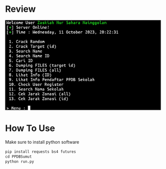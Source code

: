 # Review
<img src="https://github.com/ExtremeBoyGG/PPDBSumut/blob/da110511186a1e8634f8e3cb9ea33e78206a6aab/Screenshot_2023-10-11-20-23-11-98_84d3000e3f4017145260f7618db1d683.jpg"></img>

# How To Use
Make sure to install python software
```
pip install requests bs4 futures
cd PPDBSumut
python run.py
```


